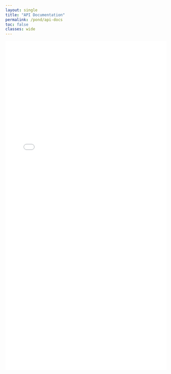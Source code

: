```yaml
---
layout: single
title: "API Documentation"
permalink: /pond/api-docs
toc: false
classes: wide
---
```

<iframe src="/javadocs/index.html" width="100%" height="1024" frameborder="0" allowfullscreen></iframe>